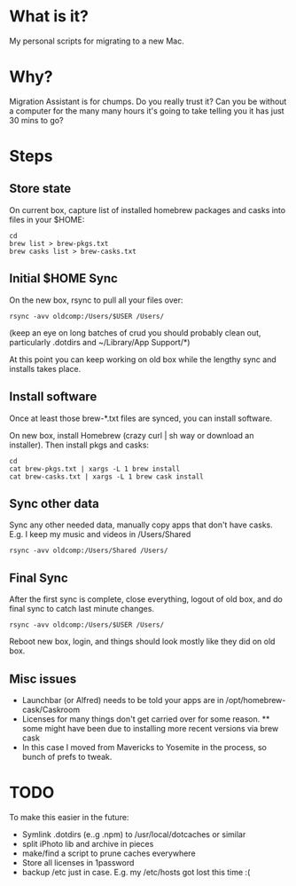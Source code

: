 
# What is it?

My personal scripts for migrating to a new Mac.

# Why?

Migration Assistant is for chumps. Do you really trust it? Can you be
without a computer for the many many hours it's going to take telling
you it has just 30 mins to go?


# Steps

## Store state
On current box, capture list of installed homebrew packages and casks
into files in your $HOME:

```
cd
brew list > brew-pkgs.txt
brew casks list > brew-casks.txt
```

## Initial $HOME Sync

On the new box, rsync to pull all your files over:

```
rsync -avv oldcomp:/Users/$USER /Users/
```

(keep an eye on long batches of crud you should probably clean out,
particularly .dotdirs and ~/Library/App Support/*) 

At this point you can keep working on old box while the lengthy sync
and installs takes place.

## Install software

Once at least those brew-*.txt files are synced, you can install software.

On new box, install Homebrew (crazy curl | sh way or
download an installer). Then install pkgs and casks:

```
cd
cat brew-pkgs.txt | xargs -L 1 brew install
cat brew-casks.txt | xargs -L 1 brew cask install
```

## Sync other data
Sync any other needed data, manually copy apps that don't have
casks. E.g. I keep my music and videos in /Users/Shared

```
rsync -avv oldcomp:/Users/Shared /Users/
```


## Final Sync
After the first sync is complete, close everything, logout of old
box, and do final sync to catch last minute changes.

```
rsync -avv oldcomp:/Users/$USER /Users/
```

Reboot new box, login, and things should look mostly like they did on
old box.


## Misc issues

* Launchbar (or Alfred) needs to be told your apps are in /opt/homebrew-cask/Caskroom
* Licenses for many things don't get carried over for some reason.
** some might have been due to installing more recent versions via brew cask
* In this case I moved from Mavericks to Yosemite in the process, so
  bunch of prefs to tweak.

# TODO

To make this easier in the future:
* Symlink .dotdirs (e..g .npm) to /usr/local/dotcaches or similar
* split iPhoto lib and archive in pieces
* make/find a script to prune caches everywhere
* Store all licenses in 1password
* backup /etc just in case. E.g. my /etc/hosts got lost this time :(